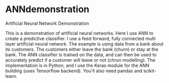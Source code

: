 # ANNdemonstration
Artificial Neural Network Demonstration

This is a demonstration of artificial neural networks.  Here I use ANN to create a predictive classifier.  I use a feed forward, fully connected multi layer artificial neural network.  The example is using data from a bank about its customers.  The customers either leave the bank (churn) or stay at the bank.  The ANN classifier is trained on the data, and can then be used to accurately predict if a customer will leave or not (chrun modelling).  The implementation is in Python, and I use the Keras module for the ANN building (uses Tensorflow backend).  You'll also need pandas and scikit-learn.

